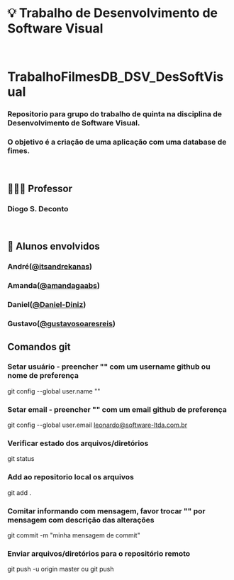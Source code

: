 # 💡 Trabalho de Desenvolvimento de Software Visual

<br />

# TrabalhoFilmesDB_DSV_DesSoftVisual

 ### Repositorio para grupo do trabalho de quinta na disciplina de Desenvolvimento de Software Visual. 
 ### O objetivo é a criação de uma aplicação com uma database de fimes.

<br />

## 👨🏻‍🏫 Professor
### Diogo S. Deconto

<br />

## 🚀 Alunos envolvidos
### André([@itsandrekanas](https://github.com/itsandrekanas))
### Amanda([@amandagaabs](https://github.com/amandagaabs))
### Daniel([@Daniel-Diniz](https://github.com/Daniel-Diniz))
### Gustavo([@gustavosoaresreis](https://github.com/gustavosoaresreis))


## Comandos git

### Setar usuário - preencher "" com um username github ou nome de preferença
git config --global user.name ""

### Setar email - preencher "" com um email github de preferença

git config --global user.email leonardo@software-ltda.com.br

### Verificar estado dos arquivos/diretórios

git status

### Add ao repositorio local os arquivos

git add .

### Comitar informando com mensagem, favor trocar "" por mensagem com descrição das alterações

git commit -m "minha mensagem de commit"

### Enviar arquivos/diretórios para o repositório remoto

git push -u origin master ou git push
